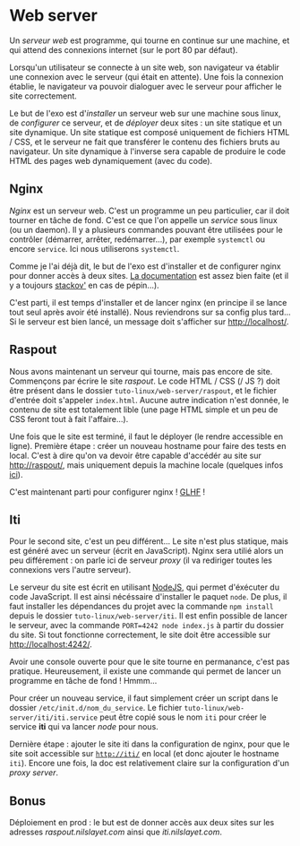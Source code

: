 # Web server

Un *serveur web* est programme, qui tourne en continue sur une machine, et qui
attend des connexions internet (sur le port 80 par défaut).

Lorsqu'un utilisateur se connecte à un site web, son navigateur va établir une
connexion avec le serveur (qui était en attente). Une fois la connexion
établie, le navigateur va pouvoir dialoguer avec le serveur pour afficher le
site correctement.

Le but de l'exo est d'*installer* un serveur web sur une machine sous linux, de
*configurer* ce serveur, et de *déployer* deux sites : un site statique et un
site dynamique.  Un site statique est composé uniquement de fichiers HTML /
CSS, et le serveur ne fait que transférer le contenu des fichiers bruts au
navigateur. Un site dynamique à l'inverse sera capable de produire le code HTML
des pages web dynamiquement (avec du code).

## Nginx

*Nginx* est un serveur web. C'est un programme un peu particulier, car il doit
tourner en tâche de fond. C'est ce que l'on appelle un *service* sous linux (ou
un daemon). Il y a plusieurs commandes pouvant être utilisées pour le contrôler
(démarrer, arrêter, redémarrer...), par exemple `systemctl` ou encore
`service`. Ici nous utiliserons `systemctl`.

Comme je l'ai déjà dit, le but de l'exo est d'installer et de configurer nginx
pour donner accès à deux sites. [La documentation](http://nginx.org/en/docs/)
est assez bien faite (et il y a toujours [stackov'](http://stackoverflow.com/)
en cas de pépin...).

C'est parti, il est temps d'installer et de lancer nginx (en principe il se
lance tout seul après avoir été installé). Nous reviendrons sur sa config plus
tard... Si le serveur est bien lancé, un message doit s'afficher sur
[http://localhost/](http://localhost/).

## Raspout

Nous avons maintenant un serveur qui tourne, mais pas encore de site.
Commençons par écrire le site *raspout*. Le code HTML / CSS (/ JS ?) doit être
présent dans le dossier `tuto-linux/web-server/raspout`, et le fichier d'entrée
doit s'appeler `index.html`. Aucune autre indication n'est donnée, le contenu
de site est totalement lible (une page HTML simple et un peu de CSS feront tout
à fait l'affaire...).

Une fois que le site est terminé, il faut le déployer (le rendre accessible en
ligne). Première étape : créer un nouveau hostname pour faire des tests en
local. C'est à dire qu'on va devoir être capable d'accédér au site sur
[http://raspout/](http://raspout), mais uniquement depuis la machine locale
(quelques infos [ici](https://google.com/?q=debian+host)).

C'est maintenant parti pour configurer nginx !
[GLHF](http://nginx.org/en/docs/beginners_guide.html) !

## Iti

Pour le second site, c'est un peu différent... Le site n'est plus statique,
mais est généré avec un serveur (écrit en JavaScript). Nginx sera utilié alors
un peu différement : on parle ici de serveur *proxy* (il va rediriger toutes
les connexions vers l'autre serveur).

Le serveur du site est écrit en utilisant [NodeJS](https://nodejs.org/en/), qui
permet d'éxécuter du code JavaScript. Il est ainsi nécéssaire d'installer le
paquet `node`. De plus, il faut installer les dépendances du projet avec la
commande `npm install` depuis le dossier `tuto-linux/web-server/iti`. Il est
enfin possible de lancer le serveur, avec la commande `PORT=4242 node index.js`
à partir du dossier du site. Si tout fonctionne correctement, le site doit être
accessible sur [http://localhost:4242/](http://localhost:4242/).

Avoir une console ouverte pour que le site tourne en permanance, c'est pas
pratique. Heureusement, il existe une commande qui permet de lancer un
programme en tâche de fond ! Hmmm...

Pour créer un nouveau service, il faut simplement créer un script dans le
dossier `/etc/init.d/nom_du_service`. Le fichier
`tuto-linux/web-server/iti/iti.service` peut être copié sous le nom `iti` pour
créer le service **iti** qui va lancer *node* pour nous.

Dernière étape : ajouter le site iti dans la configuration de nginx, pour que
le site soit accessible sur [`http://iti/`](http://iti/) en local (et donc
ajouter le hostname `iti`). Encore une fois, la doc est relativement claire sur
la configuration d'un *proxy server*.

## Bonus

Déploiement en prod : le but est de donner accès aux deux sites sur les
adresses *raspout.nilslayet.com* ainsi que *iti.nilslayet.com*.
